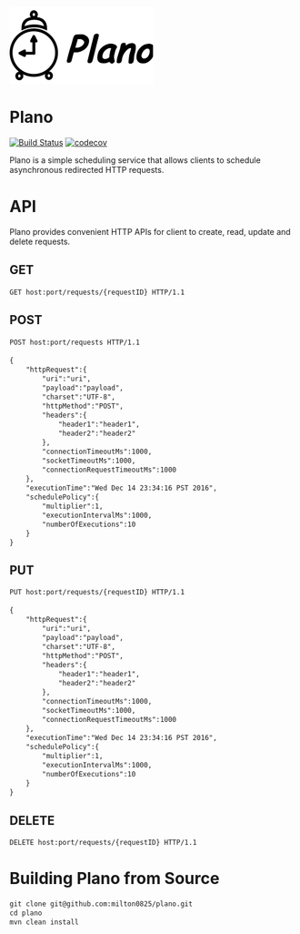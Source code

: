 ![Plano Logo](/docs/plano.png)
# Plano
[![Build Status](https://travis-ci.org/milton0825/plano.svg?branch=master)](https://travis-ci.org/milton0825/plano) [![codecov](https://codecov.io/gh/milton0825/plano/branch/master/graph/badge.svg)](https://codecov.io/gh/milton0825/plano)

Plano is a simple scheduling service that allows clients to schedule asynchronous redirected HTTP requests.

# API
Plano provides convenient HTTP APIs for client to create, read, update and delete requests.

## GET
```
GET host:port/requests/{requestID} HTTP/1.1
```

## POST
```
POST host:port/requests HTTP/1.1

{
    "httpRequest":{
        "uri":"uri",
        "payload":"payload",
        "charset":"UTF-8",
        "httpMethod":"POST",
        "headers":{
            "header1":"header1",
            "header2":"header2"
        },
        "connectionTimeoutMs":1000,
        "socketTimeoutMs":1000,
        "connectionRequestTimeoutMs":1000
    },
    "executionTime":"Wed Dec 14 23:34:16 PST 2016",
    "schedulePolicy":{
        "multiplier":1,
        "executionIntervalMs":1000,
        "numberOfExecutions":10
    }
}
```

## PUT
```
PUT host:port/requests/{requestID} HTTP/1.1

{
    "httpRequest":{
        "uri":"uri",
        "payload":"payload",
        "charset":"UTF-8",
        "httpMethod":"POST",
        "headers":{
            "header1":"header1",
            "header2":"header2"
        },
        "connectionTimeoutMs":1000,
        "socketTimeoutMs":1000,
        "connectionRequestTimeoutMs":1000
    },
    "executionTime":"Wed Dec 14 23:34:16 PST 2016",
    "schedulePolicy":{
        "multiplier":1,
        "executionIntervalMs":1000,
        "numberOfExecutions":10
    }
}
```

## DELETE
```
DELETE host:port/requests/{requestID} HTTP/1.1
```

# Building Plano from Source
```
git clone git@github.com:milton0825/plano.git
cd plano
mvn clean install
```
